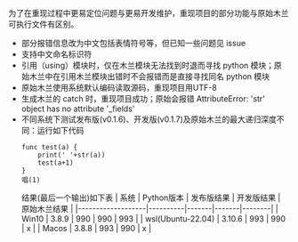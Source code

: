 为了在重现过程中更易定位问题与更易开发维护，重现项目的部分功能与原始木兰可执行文件有区别。

- 部分报错信息改为中文包括表情符号等，但已知一些问题见 issue
- 支持中文命名标识符
- 引用（using）模块时，仅在木兰模块无法找到时退而寻找 python 模块；原始木兰中在引用木兰模块出错时不会报错而是直接寻找同名 python 模块
- 原始木兰使用系统默认编码读取源码，重现项目用UTF-8
- 生成木兰的 catch 时，重现项目成功；原始会报错 AttributeError: 'str' object has no attribute '_fields'
- 不同系统下测试发布版(v0.1.6)、开发版(v0.1.7)及原始木兰的最大递归深度不同：运行如下代码
  ```
  func test(a) {
      print(' '+str(a))
      test(a+1)
  }
  唱(1)
  ```
  结果(最后一个输出)如下表
  | 系统                | Python版本 | 发布版结果 | 开发版结果 | 原始木兰结果 |
  |-------------------|----------|-------|-------|--------|
  | Win10             | 3.8.9    | 990   | 990   | 993    |
  | wsl(Ubuntu-22.04) | 3.10.6   | 993   | 990   | x      |
  | Macos             | 3.8.8    | 993   | 990   | x      |


